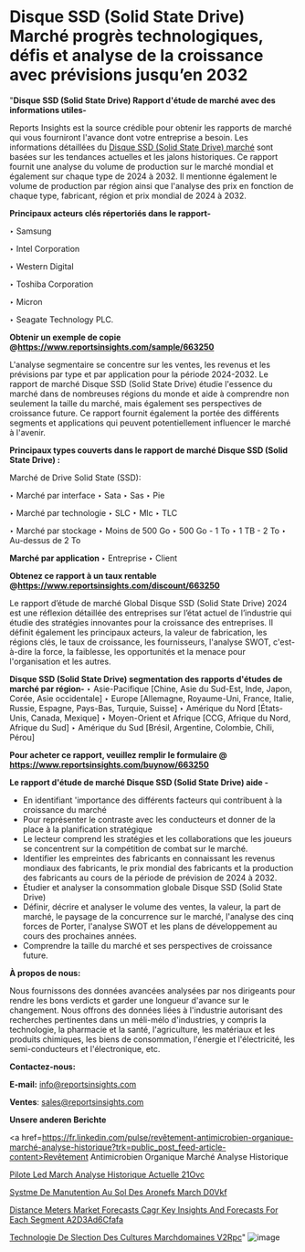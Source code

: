# Disque SSD (Solid State Drive) Marché progrès technologiques, défis et analyse de la croissance avec prévisions jusqu’en 2032

"<strong>Disque SSD (Solid State Drive) Rapport d'étude de marché avec des informations utiles-</strong>

Reports Insights est la source crédible pour obtenir les rapports de marché qui vous fourniront l'avance dont votre entreprise a besoin. Les informations détaillées du <a href=https://www.reportsinsights.com/sample/663250>Disque SSD (Solid State Drive) marché</a> sont basées sur les tendances actuelles et les jalons historiques. Ce rapport fournit une analyse du volume de production sur le marché mondial et également sur chaque type de 2024 à 2032. Il mentionne également le volume de production par région ainsi que l'analyse des prix en fonction de chaque type, fabricant, région et prix mondial de 2024 à 2032.

<b>Principaux acteurs clés répertoriés dans le rapport-</b>

‣ Samsung

‣ Intel Corporation

‣ Western Digital

‣ Toshiba Corporation

‣ Micron

‣ Seagate Technology PLC.

<strong><b>Obtenir un exemple de copie @</b></strong><a href=https://www.reportsinsights.com/sample/663250><strong><b>https://www.reportsinsights.com/sample/663250</b></strong></a>

L'analyse segmentaire se concentre sur les ventes, les revenus et les prévisions par type et par application pour la période 2024-2032. Le rapport de marché Disque SSD (Solid State Drive) étudie l'essence du marché dans de nombreuses régions du monde et aide à comprendre non seulement la taille du marché, mais également ses perspectives de croissance future. Ce rapport fournit également la portée des différents segments et applications qui peuvent potentiellement influencer le marché à l'avenir.

<strong>Principaux types couverts dans le rapport de marché Disque SSD (Solid State Drive) :</strong>

Marché de Drive Solid State (SSD):

‣  Marché par interface
‣ Sata
‣ Sas
‣ Pie

‣  Marché par technologie
‣ SLC
‣ Mlc
‣ TLC

‣  Marché par stockage
‣ Moins de 500 Go
‣ 500 Go - 1 To
‣ 1 TB - 2 To
‣ Au-dessus de 2 To

<strong>Marché par application </strong>
‣ Entreprise
‣ Client

<strong><b>Obtenez ce rapport à un taux rentable @</b></strong><a href=https://www.reportsinsights.com/discount/663250><strong><b>https://www.reportsinsights.com/discount/663250</b></strong></a>

Le rapport d’étude de marché Global Disque SSD (Solid State Drive) 2024 est une réflexion détaillée des entreprises sur l’état actuel de l’industrie qui étudie des stratégies innovantes pour la croissance des entreprises. Il définit également les principaux acteurs, la valeur de fabrication, les régions clés, le taux de croissance, les fournisseurs, l'analyse SWOT, c'est-à-dire la force, la faiblesse, les opportunités et la menace pour l'organisation et les autres.

<strong>Disque SSD (Solid State Drive) segmentation des rapports d'études de marché par région-</strong>
‣ Asie-Pacifique [Chine, Asie du Sud-Est, Inde, Japon, Corée, Asie occidentale]
‣ Europe [Allemagne, Royaume-Uni, France, Italie, Russie, Espagne, Pays-Bas, Turquie, Suisse]
‣ Amérique du Nord [États-Unis, Canada, Mexique]
‣ Moyen-Orient et Afrique [CCG, Afrique du Nord, Afrique du Sud]
‣ Amérique du Sud [Brésil, Argentine, Colombie, Chili, Pérou]

<strong>Pour acheter ce rapport, veuillez remplir le formulaire @   <a href=https://www.reportsinsights.com/buynow/663250>https://www.reportsinsights.com/buynow/663250</a></strong>

<strong>Le rapport d'étude de marché Disque SSD (Solid State Drive) aide -</strong>
<ul>
  <li>En identifiant 'importance des différents facteurs qui contribuent à la croissance du marché</li>
  <li>Pour représenter le contraste avec les conducteurs et donner de la place à la planification stratégique</li>
  <li>Le lecteur comprend les stratégies et les collaborations que les joueurs se concentrent sur la compétition de combat sur le marché.</li>
  <li>Identifier les empreintes des fabricants en connaissant les revenus mondiaux des fabricants, le prix mondial des fabricants et la production des fabricants au cours de la période de prévision de 2024 à 2032.</li>
  <li>Étudier et analyser la consommation globale Disque SSD (Solid State Drive)</li>
  <li>Définir, décrire et analyser le volume des ventes, la valeur, la part de marché, le paysage de la concurrence sur le marché, l'analyse des cinq forces de Porter, l'analyse SWOT et les plans de développement au cours des prochaines années.</li>
  <li>Comprendre la taille du marché et ses perspectives de croissance future.</li>
</ul>
<strong>À propos de nous:</strong>

Nous fournissons des données avancées analysées par nos dirigeants pour rendre les bons verdicts et garder une longueur d'avance sur le changement. Nous offrons des données liées à l'industrie autorisant des recherches pertinentes dans un méli-mélo d'industries, y compris la technologie, la pharmacie et la santé, l'agriculture, les matériaux et les produits chimiques, les biens de consommation, l'énergie et l'électricité, les semi-conducteurs et l'électronique, etc.

<strong>Contactez-nous:</strong>

<strong>E-mail:</strong> <a href=mailto:info@reportsinsights.com>info@reportsinsights.com</a>

<strong>Ventes</strong>: <a href=mailto:sales@reportsinsights.com>sales@reportsinsights.com</a>

<strong>Unsere anderen Berichte</strong>

<a href=https://fr.linkedin.com/pulse/revêtement-antimicrobien-organique-marché-analyse-historique?trk=public_post_feed-article-content>Revêtement Antimicrobien Organique Marché Analyse Historique</a>

<a href=https://www.linkedin.com/pulse/pilote-led-march%C3%A9-analyse-historique-actuelle-21ovc/>Pilote Led March Analyse Historique Actuelle 21Ovc</a>

<a href=https://www.linkedin.com/pulse/syst%C3%A8me-de-manutention-au-sol-des-a%C3%A9ronefs-march%C3%A9-d0vkf/>Systme De Manutention Au Sol Des Aronefs March D0Vkf</a>

<a href=https://medium.com/@amanmandal1286/distance-meters-market-forecasts-cagr-key-insights-and-forecasts-for-each-segment-a2d3ad6cfafa>Distance Meters Market Forecasts Cagr Key Insights And Forecasts For Each Segment A2D3Ad6Cfafa</a>

<a href=https://www.linkedin.com/pulse/technologie-de-s%C3%A9lection-des-cultures-march%C3%A9domaines-v2rpc/>Technologie De Slection Des Cultures Marchdomaines V2Rpc</a>"
![image](https://github.com/daminid12/RImarketgrowth/assets/158430485/9b8b9aeb-9ec2-4bfd-9a1d-2d26ac6123ad)
